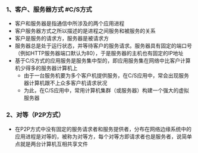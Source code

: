 ### 1、客户、服务器方式 #C/S方式
+ 客户和服务器是指通信中所涉及的两个应用进程
+ 客户服务器方式之所以描述的是进程之间服务和被服务的关系
+ 客户是服务的请求方，服务器是被请求方
+ 服务器总是处于运行状态，并等待客户的服务请求。服务器具有固定的端口号（例如HTTP服务器端口默认为80），于是服务器的主机也有固定的IP地址
+ 基于C/S方式的应用服务是服务集中型的，即应用服务集在网络中比客户计算机少得多的服务器计算机上
	+ 由于一台服务机要为多个客户机提供服务，在C/S应用中，常会出现服务器计算机跟不上众多客户机请求状况
	+ 为此，在C/S应用中，常用计算机集群（或服务器）构建一个强大的虚拟服务器
### 2、对等（P2P方式）
+ 在P2P方式中没有固定的服务请求者和服务提供者，分布在网络边缘系统中的应用进程是对等的，被称为对等方，每个对等方即请求者也是服务者，说简单点就是两台计算机互相共享文件
